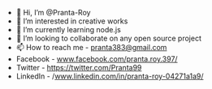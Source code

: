 - 👋 Hi, I’m @Pranta-Roy
- 👀 I’m interested in creative works
- 🌱 I’m currently learning node.js
- 💞️ I’m looking to collaborate on any open source project
- 📫 How to reach me - pranta383@gmail.com
- Facebook - www.facebook.com/pranta.roy.397/
- Twitter - https://twitter.com/Pranta99
- LinkedIn - /www.linkedin.com/in/pranta-roy-04271a1a9/

<!---
Pranta-Roy/Pranta-Roy is a ✨ special ✨ repository because its `README.md` (this file) appears on your GitHub profile.
You can click the Preview link to take a look at your changes.
--->
